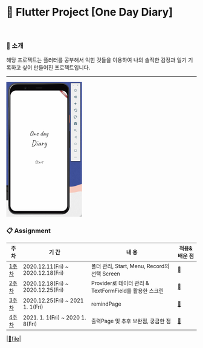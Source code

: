 
<br>

# :blue_book: Flutter Project [One Day Diary]

<br>

### :house_with_garden: 소개 

해당 프로젝트는 플러터를 공부해서 익힌 것들을 이용하여 나의 솔직한 감정과 일기 기록하고 싶어 만들어진 프로젝트입니다. 

 
<hr>
<img width = "200" src ="https://github.com/toast-ceo/flutter_emotion_diary/blob/progress/4.%20forthweek/GIF.gif?raw=true" >

### :clipboard: Assignment 
|주 차|기 간|내 용|적용&배운 점|
|---|---|---|---| 
|[1주차](https://raw.githubusercontent.com/toast-ceo/flutter_emotion_diary/progress/1.%20firstweek/first%20week%202.gif)|2020.12.11(Fri) ~ 2020.12.18(Fri)|폴더 관리, Start, Menu, Record의 선택 Screen|[:pushpin:](https://github.com/toast-ceo/flutter_emotion_diary/blob/progress/1.%20firstweek/Diary%20project%201%20.md)|
|[2주차](https://github.com/toast-ceo/flutter_emotion_diary/blob/progress/2.%20secondweek/GIF.gif?raw=true)|2020.12.18(Fri) ~ 2020.12.25(Fri)|Provider로 데이터 관리 & TextFormField를 활용한 스크린|[:pushpin:](https://github.com/toast-ceo/flutter_emotion_diary/blob/progress/2.%20secondweek/Diary%20project%202.md)|
|[3주차](https://github.com/toast-ceo/flutter_emotion_diary/blob/progress/3.%20thirdweek/GIF.gif?raw=true)|2020.12.25(Fri) ~ 2021 1. 1(Fri)|remindPage|[:pushpin:](https://github.com/toast-ceo/flutter_emotion_diary/blob/progress/3.%20thirdweek/thirdweek.md)|
|[4주차](https://github.com/toast-ceo/flutter_emotion_diary/raw/progress/4.%20forthweek/SmartSelectImage_2021-01-10-15-56-42.png?raw=true)|2021. 1. 1(Fri) ~ 2020 1. 8(Fri)|출력Page 및 추후 보완점, 궁금한 점|[:pushpin:](https://github.com/toast-ceo/flutter_emotion_diary/blob/progress/4.%20forthweek/forthweek.md)|

|[:pushpin:file](https://github.com/toast-ceo/flutter_emotion_diary/tree/progress/emotionDiary_app)|
